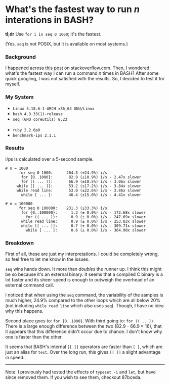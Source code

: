 What's the fastest way to run *n* interations in BASH?
======================================================

**tl;dr** Use `for i in seq 0 1000`; it's the fastest.

(Yes, `seq` is not POSIX, but it is available on most systems.)

### Background
I happened across [this post](http://stackoverflow.com/questions/3737740/is-there-a-better-way-to-run-a-command-n-times-in-bash)
on stackoverflow.com. Then, I wondered: what's the fastest way I can run a
command *n* times in BASH? After some quick googling, I was not satisfied
with the results. So, I decided to test it for myself.

### My System
* `Linux 3.18.6-1-ARCH x86_64 GNU/Linux`
* `bash 4.3.33(1)-release`
* `seq (GNU coreutils) 8.23`<br><br>
* `ruby 2.2.0p0`
* `benchmark-ips 2.1.1`

### Results
i/ps is calculated over a 5-second sample.
```
# n = 1000
      for seq 0 1000:      204.5 (±24.9%) i/s
       for {0..1000}:       82.9 (±10.9%) i/s - 2.47x slower
       for (( ... )):       66.9 (±10.5%) i/s - 3.06x slower
     while [[ ... ]]:       53.2 (±17.2%) i/s - 3.84x slower
     while read line:       53.0 (±22.6%) i/s - 3.86x slower
       while [ ... ]:       46.4 (±15.0%) i/s - 4.41x slower

# n = 100000
      for seq 0 100000:    231.3 (±33.3%) i/s
       for {0..100000}:      1.3 (± 0.0%) i/s - 172.68x slower
         for (( ... )):      0.9 (± 0.0%) i/s - 247.69x slower
       while read line:      0.9 (± 0.0%) i/s - 253.03x slower
       while [[ ... ]]:      0.7 (± 0.0%) i/s - 309.71x slower
         while [ ... ]:      0.6 (± 0.0%) i/s - 364.90x slower
```

### Breakdown
First of all, these are just my interpretations. I could be completely wrong, so
feel free to let me know in the issues.

`seq` wins hands down. It more than *doubles* the runner up. I think this might be
so because it's an external binary. It seems that a compiled C binary is a lot
faster and its sheer speed is enough to outweigh the overhead of an external
command call.

I noticed that when using the `seq` command, the variability of the samples is
much higher, 24.9% compared to the other loops which are all below 20%
(not including `while read line` which also uses `seq`). Though, I have no idea
why this happens.

Second place goes to: `for {0..1000}`. With third going to: `for (( .. ))`.
There is a large enough difference between the two (82.9 - 66.9 = 16), that
it appears that this difference didn't occur due to chance. I don't know why
one is faster than the other.

It seems that BASH's internal `[[ ]]` operators are faster than `[ ]`, which
are just an alias for `test`. Over the long run, this gives `[[ ]]` a slight
advantage in speed.

---
Note: I previously had tested the effects of `typeset -i` and `let`, but have
since removed them. If you wish to see them, checkout 87bceda.
